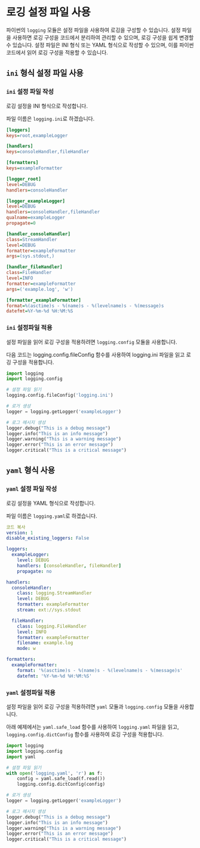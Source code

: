 # 로깅 설정 파일 사용

파이썬의 `logging` 모듈은 설정 파일을 사용하여 로깅을 구성할 수 있습니다. 설정 파일을 사용하면 로깅 구성을 코드에서 분리하여 관리할 수 있으며, 로깅 구성을 쉽게 변경할 수 있습니다. 설정 파일은 INI 형식 또는 YAML 형식으로 작성할 수 있으며, 이를 파이썬 코드에서 읽어 로깅 구성을 적용할 수 있습니다.

## `ini` 형식 설정 파일 사용

### `ini` 설정 파일 작성

로깅 설정을 INI 형식으로 작성합니다. 

파일 이름은 `logging.ini`로 하겠습니다.

```ini
[loggers]
keys=root,exampleLogger

[handlers]
keys=consoleHandler,fileHandler

[formatters]
keys=exampleFormatter

[logger_root]
level=DEBUG
handlers=consoleHandler

[logger_exampleLogger]
level=DEBUG
handlers=consoleHandler,fileHandler
qualname=exampleLogger
propagate=0

[handler_consoleHandler]
class=StreamHandler
level=DEBUG
formatter=exampleFormatter
args=(sys.stdout,)

[handler_fileHandler]
class=FileHandler
level=INFO
formatter=exampleFormatter
args=('example.log', 'w')

[formatter_exampleFormatter]
format=%(asctime)s - %(name)s - %(levelname)s - %(message)s
datefmt=%Y-%m-%d %H:%M:%S
```

### `ini` 설정파일 적용

설정 파일을 읽어 로깅 구성을 적용하려면 `logging.config` 모듈을 사용합니다.

다음 코드는 logging.config.fileConfig 함수를 사용하여 logging.ini 파일을 읽고 로깅 구성을 적용합니다.

```python
import logging
import logging.config

# 설정 파일 읽기
logging.config.fileConfig('logging.ini')

# 로거 생성
logger = logging.getLogger('exampleLogger')

# 로그 메시지 생성
logger.debug("This is a debug message")
logger.info("This is an info message")
logger.warning("This is a warning message")
logger.error("This is an error message")
logger.critical("This is a critical message")
```

## `yaml` 형식 사용

### `yaml` 설정 파일 작성

로깅 설정을 YAML 형식으로 작성합니다. 

파일 이름은 `logging.yaml`로 하겠습니다.

```yaml
코드 복사
version: 1
disable_existing_loggers: False

loggers:
  exampleLogger:
    level: DEBUG
    handlers: [consoleHandler, fileHandler]
    propagate: no

handlers:
  consoleHandler:
    class: logging.StreamHandler
    level: DEBUG
    formatter: exampleFormatter
    stream: ext://sys.stdout

  fileHandler:
    class: logging.FileHandler
    level: INFO
    formatter: exampleFormatter
    filename: example.log
    mode: w

formatters:
  exampleFormatter:
    format: '%(asctime)s - %(name)s - %(levelname)s - %(message)s'
    datefmt: '%Y-%m-%d %H:%M:%S'
```

### `yaml` 설정파일 적용

설정 파일을 읽어 로깅 구성을 적용하려면 `yaml` 모듈과 `logging.config` 모듈을 사용합니다.

아래  예제에서는 `yaml.safe_load` 함수를 사용하여 `logging.yaml` 파일을 읽고, `logging.config.dictConfig` 함수를 사용하여 로깅 구성을 적용합니다.

```python
import logging
import logging.config
import yaml

# 설정 파일 읽기
with open('logging.yaml', 'r') as f:
    config = yaml.safe_load(f.read())
    logging.config.dictConfig(config)

# 로거 생성
logger = logging.getLogger('exampleLogger')

# 로그 메시지 생성
logger.debug("This is a debug message")
logger.info("This is an info message")
logger.warning("This is a warning message")
logger.error("This is an error message")
logger.critical("This is a critical message")
```